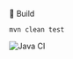 :rocket: Build

`mvn clean test`


![Java CI](https://github.com/ProjectEKA/ProjectEKATests/workflows/Java%20CI/badge.svg?branch=master)